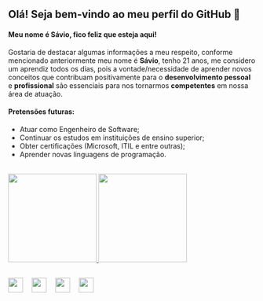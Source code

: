 ## Olá! Seja bem-vindo ao meu perfil do GitHub 👋

#### Meu nome é Sávio, fico feliz que esteja aqui!

Gostaria de destacar algumas informações a meu respeito, conforme mencionado anteriormente meu nome é **Sávio**, tenho 21 anos, me considero um aprendiz todos os dias, pois a vontade/necessidade de aprender novos conceitos que contribuam positivamente para o **desenvolvimento pessoal** e **profissional** são essenciais para nos tornarmos **competentes** em nossa área de atuação.

#### Pretensões futuras:
- Atuar como Engenheiro de Software;
- Continuar os estudos em instituições de ensino superior;
- Obter certificações (Microsoft, ITIL e entre outras);
- Aprender novas linguagens de programação.
<br>
<div>
<a href="https://github.com/saviotomazb">
<img height="180em" src="https://github-readme-stats.vercel.app/api/top-langs/?username=saviotomazb&layout=compact&langs_count=7&theme=dracula">
<img height="180em" src="https://github-readme-stats.vercel.app/api?username=saviotomazb&show_icons=true&theme=dracula&include_all_commits=true&count_private=true">
</div>
  
##
<div>
<a href="https://instagram.com/saviotomazb" target="_blank"><img src="https://icon-library.com/images/instagram-icon-png-white/instagram-icon-png-white-2.jpg" target="_blank" width="30px" height="30px"></a>&emsp;
<a href="https://twitter.com/saviotomazb" target="_blank"><img src="https://iconsplace.com/wp-content/uploads/_icons/ffffff/256/png/twitter-icon-18-256.png" target="_blank" width="30px" height="30px"></a>&emsp;
<a href = "mailto:saviotomaz_@hotmail.com"><img src="https://cdn-icons-png.flaticon.com/512/526/526901.png" target="_blank" width="30px" height="30px"></a>&emsp;
<a href="https://www.linkedin.com/in/saviotomaz" target="_blank"><img src="https://www.iconsdb.com/icons/download/white/linkedin-32.png" target="_blank" width="30px" height="30px"></a>
</div>
